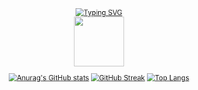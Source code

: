 

<!--
**OGBiggieCheese/OGBiggieCheese** is a ✨ _special_ ✨ repository because its `README.md` (this file) appears on your GitHub profile.

Here are some ideas to get you started:

- 🔭 I’m currently working on ...
- 🌱 I’m currently learning ...
- 👯 I’m looking to collaborate on ...
- 🤔 I’m looking for help with ...
- 💬 Ask me about ...
- 📫 How to reach me: ...
- 😄 Pronouns: ...
- ⚡ Fun fact: ...
-->
<div id="header" align="center">
  <a href="https://git.io/typing-svg"><img src="https://readme-typing-svg.demolab.com?font=Fira+Code&pause=1000&width=435&lines=OGBiggieCheese+-+Here+to+serve+you+!+" alt="Typing SVG" /></a>
  <br>
  <img src="https://media.tenor.com/DOVbIdf5PrsAAAAi/megumin-konosuba-chibi.gif" width="100"/>
  
[![Anurag's GitHub stats](https://github-readme-stats.vercel.app/api?username=OGBiggieCheese)](https://github.com/OGBiggieCheese/github-readme-stats)
[![GitHub Streak](https://github-readme-streak-stats.herokuapp.com/?user=OGBiggieCheese)](https://git.io/streak-stats)
[![Top Langs](https://github-readme-stats.vercel.app/api/top-langs/?username=anuraghazra&hide_progress=true)](https://github.com/anuraghazra/github-readme-stats)
</div>
<div>

</div>
